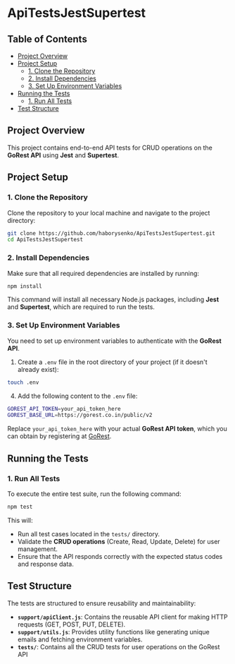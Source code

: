 # ApiTestsJestSupertest
## Table of Contents
- [Project Overview](#project-overview)
- [Project Setup](#project-setup)
  - [1. Clone the Repository](#1-clone-the-reposiory)
  - [2. Install Dependencies](#2-install-dependencies)
  - [3. Set Up Environment Variables](#3-set-up-environment-variables)
- [Running the Tests](#running-the-tests)
  - [1. Run All Tests](#1-run-all-tests)
- [Test Structure](#test-structure)

## Project Overview
This project contains end-to-end API tests for CRUD operations on the **GoRest API** using **Jest** and **Supertest**.

## Project Setup
### 1. Clone the Repository

Clone the repository to your local machine and navigate to the project directory:
```bash  
git clone https://github.com/haborysenko/ApiTestsJestSupertest.git  
cd ApiTestsJestSupertest
```

### 2. Install Dependencies
Make sure that all required dependencies are installed by running:
```bash  
npm install
```

This command will install all necessary Node.js packages, including **Jest** and **Supertest**, which are required to run the tests.

### 3. Set Up Environment Variables
You need to set up environment variables to authenticate with the **GoRest API**.

1. Create a `.env` file in the root directory of your project (if it doesn't already exist):
```bash  
touch .env
```

4. Add the following content to the `.env` file:
```bash  
GOREST_API_TOKEN=your_api_token_here  
GOREST_BASE_URL=https://gorest.co.in/public/v2
```

Replace `your_api_token_here` with your actual **GoRest API token**, which you can obtain by registering at [GoRest](https://gorest.co.in).

## Running the Tests
### 1. Run All Tests
To execute the entire test suite, run the following command:
```bash  
npm test
```

This will:
- Run all test cases located in the `tests/` directory.
- Validate the **CRUD operations** (Create, Read, Update, Delete) for user management.
- Ensure that the API responds correctly with the expected status codes and response data.

## Test Structure
The tests are structured to ensure reusability and maintainability:

- **`support/apiClient.js`**: Contains the reusable API client for making HTTP requests (GET, POST, PUT, DELETE).
- **`support/utils.js`**: Provides utility functions like generating unique emails and fetching environment variables.
- **`tests/`**: Contains all the CRUD tests for user operations on the GoRest API
